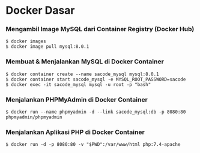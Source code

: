# Docker Dasar

### Mengambil Image MySQL dari Container Registry (Docker Hub)

```
$ docker images
$ docker image pull mysql:8.0.1
```

### Membuat & Menjalankan MySQL di Docker Container

```
$ docker container create --name sacode_mysql mysql:8.0.1
$ docker container start sacode_mysql -e MYSQL_ROOT_PASSWORD=sacode 
$ docker exec -it sacode_mysql mysql -u root -p "bash"
```

### Menjalankan PHPMyAdmin di Docker Container

```
$ docker run --name phpmyadmin -d --link sacode_mysql:db -p 8080:80 phpmyadmin/phpmyadmin
```

### Menjalankan Aplikasi PHP di Docker Container

```
$ docker run -d -p 8080:80 -v "$PWD":/var/www/html php:7.4-apache
```